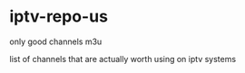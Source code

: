 # iptv-repo-us
only good channels m3u

list of channels that are actually worth using on iptv systems

